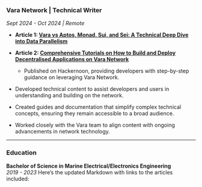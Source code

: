 
### Vara Network | Technical Writer  
*Sept 2024 - Oct 2024 | Remote*

- **Article 1: [Vara vs Aptos, Monad, Sui, and Sei: A Technical Deep Dive into Data Parallelism](https://hackernoon.com/vara-vs-aptos-monad-sui-and-sei-a-technical-deep-dive-into-data-parallelism)**  
- **Article 2: [Comprehensive Tutorials on How to Build and Deploy Decentralised Applications on Vara Network](https://hackernoon.com/comprehensive-tutorials-on-how-to-build-and-deploy-decentralised-application-on-vara-network)**  
  - Published on Hackernoon, providing developers with step-by-step guidance on leveraging Vara Network.

- Developed technical content to assist developers and users in understanding and building on the network.
- Created guides and documentation that simplify complex technical concepts, ensuring they remain accessible to a broad audience.
- Worked closely with the Vara team to align content with ongoing advancements in network technology.

---

### Education

**Bachelor of Science in Marine Electrical/Electronics Engineering**  
*2019 - 2023*
Here’s the updated Markdown with links to the articles included:
